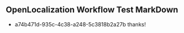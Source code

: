 ## OpenLocalization Workflow Test MarkDown
* a74b471d-935c-4c38-a248-5c3818b2a27b 
thanks!<!--HONumber=Mar16_HO2-->
